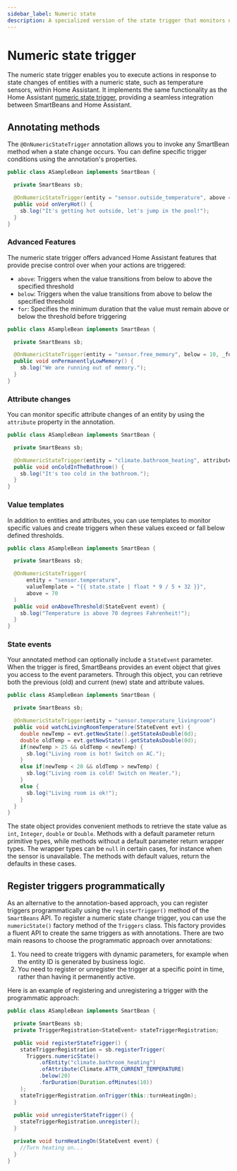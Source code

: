 ```yaml
---
sidebar_label: Numeric state
description: A specialized version of the state trigger that monitors numeric state changes.
---
```


# Numeric state trigger

The numeric state trigger enables you to execute actions in response to state changes of entities with a numeric state,
such as temperature sensors, within Home Assistant. It implements the same functionality as the Home Assistant
[numeric state trigger](https://www.home-assistant.io/docs/automation/trigger/#numeric-state-trigger),
providing a seamless integration between SmartBeans and Home Assistant.

## Annotating methods

The `@OnNumericStateTrigger` annotation allows you to invoke any SmartBean method when a state change occurs. You can
define specific trigger conditions using the annotation's properties.

````java
public class ASampleBean implements SmartBean {

  private SmartBeans sb;

  @OnNumericStateTrigger(entity = "sensor.outside_temperature", above = 30)
  public void onVeryHot() {
    sb.log("It's getting hot outside, let's jump in the pool!");
  }
}
````

### Advanced Features

The numeric state trigger offers advanced Home Assistant features that provide precise control over when your actions
are triggered:

- `above`: Triggers when the value transitions from below to above the specified threshold
- `below`: Triggers when the value transitions from above to below the specified threshold
- `for`: Specifies the minimum duration that the value must remain above or below the threshold before triggering

````java
public class ASampleBean implements SmartBean {

  private SmartBeans sb;

  @OnNumericStateTrigger(entity = "sensor.free_memory", below = 10, _for = @Interval(days = 2))
  public void onPermanentlyLowMemory() {
    sb.log("We are running out of memory.");
  }
}
````

### Attribute changes

You can monitor specific attribute changes of an entity by using the `attribute` property in the annotation.

````java
public class ASampleBean implements SmartBean {

  private SmartBeans sb;

  @OnNumericStateTrigger(entity = "climate.bathroom_heating", attribute = "current_temperature", below = 20)
  public void onColdInTheBathroom() {
    sb.log("It's too cold in the bathroom.");
  }
}
````

### Value templates

In addition to entities and attributes, you can use templates to monitor specific values and create triggers when these 
values exceed or fall below defined thresholds.

````java
public class ASampleBean implements SmartBean {

  private SmartBeans sb;

  @OnNumericStateTrigger(
      entity = "sensor.temperature",
      valueTemplate = "{{ state.state | float * 9 / 5 + 32 }}",
      above = 70
  )
  public void onAboveThreshold(StateEvent event) {
    sb.log("Temperature is above 70 degrees Fahrenheit!");
  }
}
````

### State events

Your annotated method can optionally include a `StateEvent` parameter. When the trigger is fired, SmartBeans provides an
event object that gives you access to the event parameters. Through this object, you can retrieve both the previous
(old) and current (new) state and attribute values.

````java
public class ASampleBean implements SmartBean {

  private SmartBeans sb;

  @OnNumericStateTrigger(entity = "sensor.temperature_livingroom")
  public void watchLivingRoomTemperature(StateEvent evt) {
    double newTemp = evt.getNewState().getStateAsDouble(0d);
    double oldTemp = evt.getNewState().getStateAsDouble(0d);
    if(newTemp > 25 && oldTemp < newTemp) {
      sb.log("Living room is hot! Switch on AC.");
    }
    else if(newTemp < 20 && oldTemp > newTemp) {
      sb.log("Living room is cold! Switch on Heater.");
    }
    else {
      sb.log("Living room is ok!");
    }
  }
}
````

The state object provides convenient methods to retrieve the state value as `int`, `Integer`, `double` or `Double`. 
Methods with a default parameter return primitive types, while methods without a default parameter return wrapper types. 
The wrapper types can be `null` in certain cases, for instance when the sensor is unavailable. The methods with default
values, return the defaults in these cases.

## Register triggers programmatically

As an alternative to the annotation-based approach, you can register triggers programmatically using the 
`registerTrigger()` method of the `SmartBeans` API. To register a numeric state change trigger, you can use the 
`numericState()` factory method of the `Triggers` class. This factory provides a fluent API to create the same triggers
as with annotations. There are two main reasons to choose the programmatic approach over annotations:
1. You need to create triggers with dynamic parameters, for example when the entity ID is generated by business logic.
2. You need to register or unregister the trigger at a specific point in time, rather than having it permanently active.

Here is an example of registering and unregistering a trigger with the programmatic approach:

````java
public class ASampleBean implements SmartBean {

  private SmartBeans sb;
  private TriggerRegistration<StateEvent> stateTriggerRegistration;

  public void registerStateTrigger() {
    stateTriggerRegistration = sb.registerTrigger(
      Triggers.numericState()
          .ofEntity("climate.bathroom_heating")
          .ofAttribute(Climate.ATTR_CURRENT_TEMPERATURE)
          .below(20)
          .forDuration(Duration.ofMinutes(10))
    );
    stateTriggerRegistration.onTrigger(this::turnHeatingOn);
  }
  
  public void unregisterStateTrigger() {
    stateTriggerRegistration.unregister();
  }

  private void turnHeatingOn(StateEvent event) {
    //Turn heating on...
  }
}
````